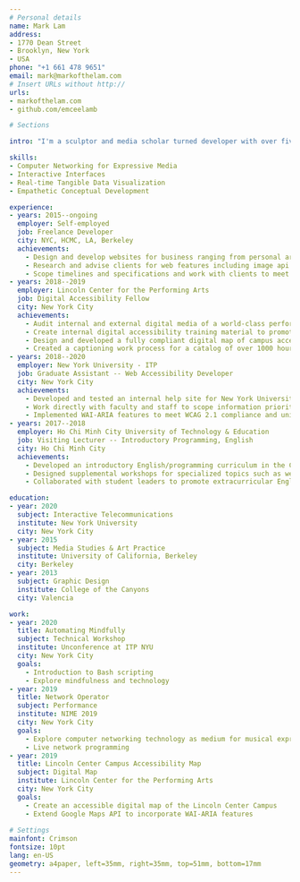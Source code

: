 ```yaml
---
# Personal details
name: Mark Lam
address:
- 1770 Dean Street
- Brooklyn, New York
- USA
phone: "+1 661 478 9651"
email: mark@markofthelam.com
# Insert URLs without http://
urls:
- markofthelam.com
- github.com/emceelamb

# Sections

intro: "I'm a sculptor and media scholar turned developer with over five years experience developing websites and digital design for businesses ranging from e-commerce and independent artists. Most recently I have been working towards a Master's degree at New York University where I research interactive media making with computer networking technology. Some of my other interests include teaching programming, digital accessibility, and writing about philosphy in the technology industry"

skills:
- Computer Networking for Expressive Media
- Interactive Interfaces
- Real-time Tangible Data Visualization
- Empathetic Conceptual Development 

experience:
- years: 2015--ongoing
  employer: Self-employed
  job: Freelance Developer
  city: NYC, HCMC, LA, Berkeley
  achievements: 
    - Design and develop websites for business ranging from personal artist websites to independent publishing houses
    - Research and advise clients for web features including image api's to online payment procedure
    - Scope timelines and specifications and work with clients to meet objectives
- years: 2018--2019
  employer: Lincoln Center for the Performing Arts
  job: Digital Accessibility Fellow
  city: New York City
  achievements: 
    - Audit internal and external digital media of a world-class performing arts institution for WCAG 2.1 compliance
    - Create internal digital accessibility training material to promote access for a diverse LCPA customer base
    - Design and developed a fully compliant digital map of campus accessibility features to allow for increased physical access
    - Created a captioning work process for a catalog of over 1000 hours of video content to bring media to digital compliance
- years: 2018--2020
  employer: New York University - ITP
  job: Graduate Assistant -- Web Accessibility Developer
  city: New York City
  achievements: 
    - Developed and tested an internal help site for New York University's ITP program
    - Work directly with faculty and staff to scope information priorities for 
    - Implemented WAI-ARIA features to meet WCAG 2.1 compliance and university wide accessiblity iniative
- years: 2017--2018
  employer: Ho Chi Minh City University of Technology & Education
  job: Visiting Lecturer -- Introductory Programming, English
  city: Ho Chi Minh City
  achievements: 
    - Developed an introductory English/programming curriculum in the C language for non-native English students
    - Designed supplemental workshops for specialized topics such as web design and portfolio building 
    - Collaborated with student leaders to promote extracurricular English

education:
- year: 2020
  subject: Interactive Telecommunications
  institute: New York University
  city: New York City
- year: 2015
  subject: Media Studies & Art Practice
  institute: University of California, Berkeley
  city: Berkeley
- year: 2013
  subject: Graphic Design
  institute: College of the Canyons
  city: Valencia

work:
- year: 2020
  title: Automating Mindfully
  subject: Technical Workshop
  institute: Unconference at ITP NYU
  city: New York City
  goals:
    - Introduction to Bash scripting
    - Explore mindfulness and technology
- year: 2019
  title: Network Operator
  subject: Performance
  institute: NIME 2019
  city: New York City
  goals:
    - Explore computer networking technology as medium for musical expression
    - Live network programming
- year: 2019
  title: Lincoln Center Campus Accessibility Map
  subject: Digital Map
  institute: Lincoln Center for the Performing Arts
  city: New York City
  goals:
    - Create an accessible digital map of the Lincoln Center Campus
    - Extend Google Maps API to incorporate WAI-ARIA features
  
# Settings
mainfont: Crimson
fontsize: 10pt
lang: en-US
geometry: a4paper, left=35mm, right=35mm, top=51mm, bottom=17mm
---
```

